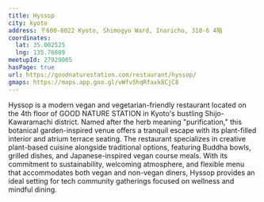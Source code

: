 ```yaml
---
title: Hyssop
city: kyoto
address: 〒600-8022 Kyoto, Shimogyo Ward, Inaricho, 318-6 4階
coordinates:
  lat: 35.002525
  lng: 135.76889
meetupId: 27929005
hasPage: true
url: https://goodnaturestation.com/restaurant/hyssop/
gmaps: https://maps.app.goo.gl/vWfv5hqRfaxk8CjC8
---
```


Hyssop is a modern vegan and vegetarian-friendly restaurant located on the 4th floor of GOOD NATURE STATION in Kyoto's bustling Shijo-Kawaramachi district. Named after the herb meaning "purification," this botanical garden-inspired venue offers a tranquil escape with its plant-filled interior and atrium terrace seating. The restaurant specializes in creative plant-based cuisine alongside traditional options, featuring Buddha bowls, grilled dishes, and Japanese-inspired vegan course meals. With its commitment to sustainability, welcoming atmosphere, and flexible menu that accommodates both vegan and non-vegan diners, Hyssop provides an ideal setting for tech community gatherings focused on wellness and mindful dining.
